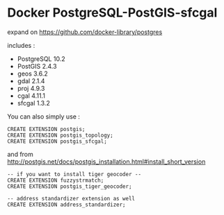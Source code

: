 # Docker PostgreSQL-PostGIS-sfcgal

expand on https://github.com/docker-library/postgres

includes :

* PostgreSQL 10.2
* PostGIS 2.4.3
* geos 3.6.2
* gdal 2.1.4
* proj 4.9.3
* cgal 4.11.1
* sfcgal 1.3.2


You can also simply use : 
```
CREATE EXTENSION postgis;
CREATE EXTENSION postgis_topology;
CREATE EXTENSION postgis_sfcgal;
```

and from http://postgis.net/docs/postgis_installation.html#install_short_version
```
-- if you want to install tiger geocoder --
CREATE EXTENSION fuzzystrmatch;
CREATE EXTENSION postgis_tiger_geocoder;

-- address standardizer extension as well
CREATE EXTENSION address_standardizer;
```
